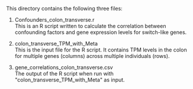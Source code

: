 This directory contains the following three files:

1) Confounders_colon_transverse.r  
 This is an R script written to calculate the correlation between confounding factors and gene expression levels for switch-like genes.

2) colon_transverse_TPM_with_Meta  
 This is the input file for the R script. It contains TPM levels in the colon for multiple genes (columns) across multiple individuals (rows).

3) gene_correlations_colon_transverse.csv  
 The output of the R script when run with "colon_transverse_TPM_with_Meta" as input.
